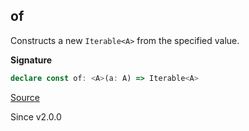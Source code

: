 ## of

Constructs a new `Iterable<A>` from the specified value.

**Signature**

```ts
declare const of: <A>(a: A) => Iterable<A>
```

[Source](https://github.com/Effect-TS/effect/tree/main/packages/effect/src/Iterable.ts#L703)

Since v2.0.0